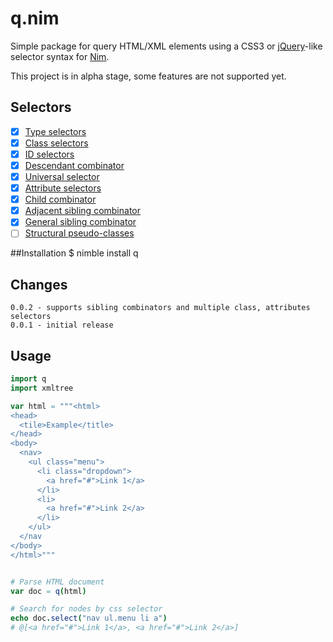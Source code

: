 # q.nim
Simple package for query HTML/XML elements using a CSS3 or [jQuery](http://jquery.com)-like selector syntax for [Nim](http://nim-lang.org).

This project is in alpha stage, some features are not supported yet.

## Selectors
- [x] [Type selectors](http://www.w3.org/TR/css3-selectors/#type-selectors)
- [x] [Class selectors](http://www.w3.org/TR/css3-selectors/#class-html)
- [x] [ID selectors](http://www.w3.org/TR/css3-selectors/#id-selectors)
- [x] [Descendant combinator](http://www.w3.org/TR/css3-selectors/#descendant-combinators)
- [x] [Universal selector](http://www.w3.org/TR/css3-selectors/#universal-selector)
- [x] [Attribute selectors](http://www.w3.org/TR/css3-selectors/#attribute-selectors)
- [x] [Child combinator](http://www.w3.org/TR/css3-selectors/#child-combinators)
- [x] [Adjacent sibling combinator](http://www.w3.org/TR/css3-selectors/#adjacent-sibling-combinators)
- [x] [General sibling combinator](http://www.w3.org/TR/css3-selectors/#general-sibling-combinators)
- [ ] [Structural pseudo-classes](http://www.w3.org/TR/css3-selectors/#structural-pseudos)

##Installation
    $ nimble install q

## Changes
    0.0.2 - supports sibling combinators and multiple class, attributes selectors
    0.0.1 - initial release


## Usage

```nim
import q
import xmltree

var html = """<html>
<head>
  <tile>Example</title>
</head>
<body>
  <nav>
    <ul class="menu">
      <li class="dropdown">
        <a href="#">Link 1</a>
      </li>
      <li>
        <a href="#">Link 2</a>
      </li>
    </ul>
  </nav
</body>
</html>"""


# Parse HTML document
var doc = q(html)

# Search for nodes by css selector
echo doc.select("nav ul.menu li a")
# @[<a href="#">Link 1</a>, <a href="#">Link 2</a>]
```
